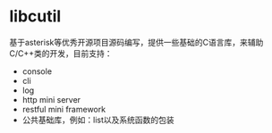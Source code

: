 # libcutil

基于asterisk等优秀开源项目源码编写，提供一些基础的C语言库，来辅助C/C++类的开发，目前支持：

- console
- cli
- log
- http mini server
- restful mini framework
- 公共基础库，例如：list以及系统函数的包装
